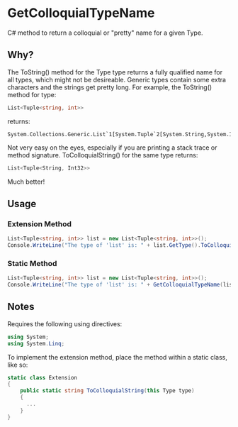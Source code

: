 # GetColloquialTypeName
C# method to return a colloquial or "pretty" name for a given Type.

## Why?

The ToString() method for the Type type returns a fully qualified name for all types, which might not be desireable.  Generic types contain some extra characters and the strings get pretty long.  For example, the ToString() method for type:

```c#
List<Tuple<string, int>>
```

returns:

```
System.Collections.Generic.List`1[System.Tuple`2[System.String,System.Int32]]
```

Not very easy on the eyes, especially if you are printing a stack trace or method signature.  ToColloquialString() for the same type returns:

```c#
List<Tuple<String, Int32>>
```

Much better!

## Usage
### Extension Method
```c#
List<Tuple<string, int>> list = new List<Tuple<string, int>>();
Console.WriteLine("The type of 'list' is: " + list.GetType().ToColloquialString());
```

### Static Method
```c#
List<Tuple<string, int>> list = new List<Tuple<string, int>>();
Console.WriteLine("The type of 'list' is: " + GetColloquialTypeName(list.GetType()));
```

## Notes
Requires the following using directives:

```c#
using System;
using System.Linq;
```

To implement the extension method, place the method within a static class, like so:

```c#
static class Extension
{
    public static string ToColloquialString(this Type type)
    {
      ...
    }
}
```
